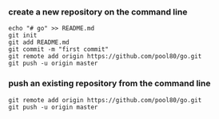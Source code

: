 ### create a new repository on the command line

```
echo "# go" >> README.md
git init
git add README.md
git commit -m "first commit"
git remote add origin https://github.com/pool80/go.git
git push -u origin master
```

### push an existing repository from the command line
```
git remote add origin https://github.com/pool80/go.git
git push -u origin master
```
